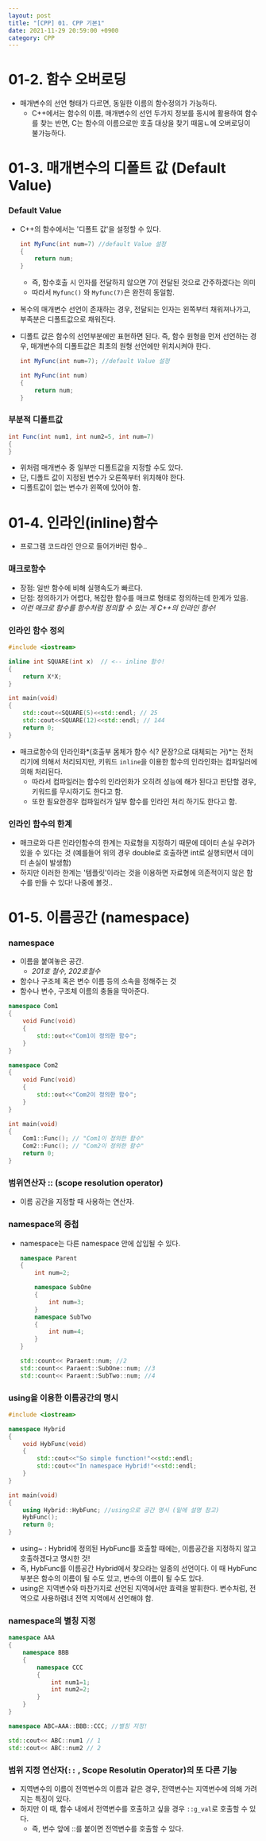 ```yaml
---
layout: post
title: "[CPP] 01. CPP 기본1"
date: 2021-11-29 20:59:00 +0900
category: CPP
---
```


# 01-2. 함수 오버로딩

- 매개변수의 선언 형태가 다르면, 동일한 이름의 함수정의가 가능하다.
    - C++에서는 함수의 이름, 매개변수의 선언 두가지 정보를 동시에 활용하여 함수를 찾는 반면, C는 함수의 이름으로만 호출 대상을 찾기 때뭄ㄴ에 오버로딩이 불가능하다.

# 01-3. 매개변수의 디폴트 값 (Default Value)

### Default Value

- C++의 함수에서는 '디폴트 값'을 설정할 수 있다.
    
    ```java
    int MyFunc(int num=7) //default Value 설정
    {
    	return num;
    }
    ```
    
    - 즉, 함수호출 시 인자를 전달하지 않으면 7이 전달된 것으로 간주하겠다는 의미
    - 따라서 `Myfunc()` 와 `Myfunc(7)`은 완전히 동일함.
- 복수의 매개변수 선언이 존재하는 경우, 전달되는 인자는 왼쪽부터 채워져나가고, 부족분은 디폴트값으로 채워진다.
- 디폴트 값은 함수의 선언부분에만 표현하면 된다. 즉, 함수 원형을 먼저 선언하는 경우, 매개변수의 디폴트값은 최초의 원형 선언에만 위치시켜야 한다.
    
    ```java
    int MyFunc(int num=7); //default Value 설정
    
    int MyFunc(int num) 
    {
    	return num;
    }
    ```
    

### 부분적 디폴트값

```java
int Func(int num1, int num2=5, int num=7)
{
}
```

- 위처럼 매개변수 중 일부만 디폴트값을 지정할 수도 있다.
- 단, 디폴트 값이 지정된 변수가 오른쪽부터 위치해야 한다.
- 디폴트값이 없는 변수가 왼쪽에 있어야 함.

# 01-4. 인라인(inline)함수

- 프로그램 코드라인 안으로 들어가버린 함수..

### 매크로함수

- 장점: 일반 함수에 비해 실행속도가 빠르다.
- 단점: 정의하기가 어렵다, 복잡한 함수를 매크로 형태로 정의하는데 한계가 있음.
- *이런 매크로 함수를 함수처럼 정의할 수 있는 게 C++의 인라인 함수!*

### 인라인 함수 정의

```cpp
#include <iostream>

inline int SQUARE(int x)  // <-- inline 함수!
{
	return X*X;
}

int main(void)
{
	std::cout<<SQUARE(5)<<std::endl; // 25
	std::cout<<SQUARE(12)<<std::endl; // 144
	return 0;
}
```

- 매크로함수의 인라인화*(호출부 몸체가 함수 식? 문장?으로 대체되는 거)*는 전처리기에 의해서 처리되지만, 키워드 `inline`을 이용한 함수의 인라인화는 컴파일러에 의해 처리된다.
    - 따라서 컴파일러는 함수의 인라인화가 오히려 성능에 해가 된다고 판단할 경우, 키워드를 무시하기도 한다고 함.
    - 또한 필요한경우 컴파일러가 일부 함수를 인라인 처리 하기도 한다고 함.

### 인라인 함수의 한계

- 매크로와 다른 인라인함수의 한계는 자료형을 지정하기 때문에 데이터 손실 우려가 있을 수 있다는 것 (예를들어 위의 경우 double로 호출하면 int로 실행되면서 데이터 손실이 발생함)
- 하지만 이러한 한계는 '템플릿'이라는 것을 이용하면 자료형에 의존적이지 않은 함수를 만들 수 있다! 나중에 볼것..

# 01-5. 이름공간 (namespace)

### namespace

- 이름을 붙여놓은 공간.
    - *201호 철수, 202호철수*
- 함수나 구조체 혹은 변수 이름 등의 소속을 정해주는 것
- 함수나 변수, 구조체 이름의 충돌을 막아준다.

```cpp
namespace Com1
{
	void Func(void)
	{
		std::out<<"Com1이 정의한 함수";
	}
}

namespace Com2
{
	void Func(void)
	{
		std::out<<"Com2이 정의한 함수";
	}
}

int main(void)
{
	Com1::Func(); // "Com1이 정의한 함수"
	Com2::Func(); // "Com2이 정의한 함수"
	return 0;
}
```

### 범위연산자 :: (scope resolution operator)

- 이름 공간을 지정할 때 사용하는 연산자.

### namespace의 중첩

- namespace는 다른 namespace 안에 삽입될 수 있다.
    
    ```cpp
    namespace Parent
    {
    	int num=2;
    
    	namespace SubOne
    	{
    		int num=3;
    	}
    	namespace SubTwo
    	{
    		int num=4;
    	}
    }
    
    std::count<< Paraent::num; //2
    std::count<< Paraent::SubOne::num; //3
    std::count<< Paraent::SubTwo::num; //4
    ```
    

### using을 이용한 이름공간의 명시

```cpp
#include <iostream>

namespace Hybrid
{
	void HybFunc(void)
	{
		std::cout<<"So simple function!"<<std::endl;
		std::cout<<"In namespace Hybrid!"<<std::endl;
	}
}

int main(void)
{
	using Hybrid::HybFunc; //using으로 공간 명시 (밑에 설명 참고)
	HybFunc();
	return 0;
}
```

- using~ : Hybrid에 정의된 HybFunc를 호출할 때에는, 이름공간을 지정하지 않고 호출하겠다고 명시한 것!
- 즉, HybFunc를 이름공간 Hybrid에서 찾으라는 일종의 선언이다. 이 때 HybFunc부분은 함수의 이름이 될 수도 있고, 변수의 이름이 될 수도 있다.
- using은 지역변수와 마찬가지로 선언된 지역에서만 효력을 발휘한다. 변수처럼, 전역으로 사용하렴녀 전역 지역에서 선언해야 함.

### namespace의 별칭 지정

```cpp
namespace AAA
{
	namespace BBB
	{
		namespace CCC
		{
			int num1=1;
			int num2=2;
		}
	}
}

namespace ABC=AAA::BBB::CCC; //별칭 지정!

std::cout<< ABC::num1 // 1
std::cout<< ABC::num2 // 2
```

### 범위 지정 연산자(`::` , Scope Resolutin Operator)의 또 다른 기능

- 지역변수의 이름이 전역변수의 이름과 같은 경우, 전역변수는 지역변수에 의해 가려지는 특징이 있다.
- 하지만 이 때, 함수 내에서 전역변수를 호출하고 싶을 경우 `::g_val`로 호출할 수 있다.
    - 즉, 변수 앞에 ::를 붙이면 전역변수를 호출할 수 있다.